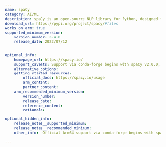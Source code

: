 ```yaml
---
name: spaCy
category: AI/ML
description: spaCy is an open-source NLP library for Python, designed for fast and efficient text processing in AI and machine learning applications.
download_url: https://pypi.org/project/spacy/#files
works_on_arm: true
supported_minimum_version:
    version_number: 3.4.0
    release_date: 2022/07/12


optional_info:
    homepage_url: https://spacy.io/
    support_caveats: Support via conda-forge begins with spaCy v2.0.0, but pip-based installs start from v3.4.0.     
    alternative_options:
    getting_started_resources:
        official_docs: https://spacy.io/usage
        arm_content:
        partner_content:
    arm_recommended_minimum_version:
        version_number:
        release_date: 
        reference_content: 
        rationale:

optional_hidden_info:
    release_notes__supported_minimum:
    release_notes__recommended_minimum:
    other_info:  Official Arm64 support via conda-forge begins with spaCy v2.0.0. But prebuilt wheels for pip-based installation on aarch64 were only consistently available starting from v3.4.0 and verified stable PyPI support begins with v3.7.0.

---
```

